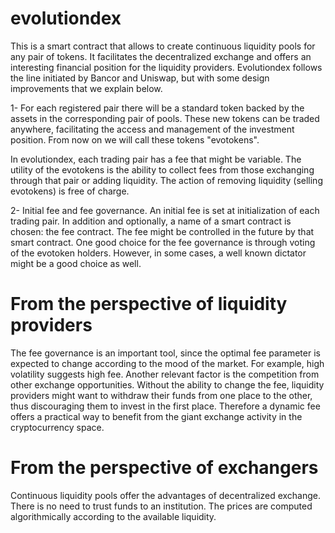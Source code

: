 # evolutiondex
This is a smart contract that allows to create continuous
liquidity pools for any pair of tokens. It facilitates the decentralized
exchange and offers an interesting financial position for the
liquidity providers.
Evolutiondex follows the line initiated by
Bancor and Uniswap, but with some design improvements that we explain below.

1- For each registered pair there will be a standard token backed by 
the assets in the corresponding pair of pools. These new tokens can be traded
anywhere, facilitating the access and management of the investment position.
From now on we will call these tokens "evotokens".

In evolutiondex, each trading pair has a fee that might be variable. The utility
of the evotokens is the ability to collect fees from those exchanging through
that pair or adding liquidity. The action of removing liquidity (selling evotokens)
is free of charge.

2- Initial fee and fee governance. An initial fee is set at initialization of each 
trading pair. In addition and optionally, a name of a smart contract is chosen: 
the fee contract. The fee might be controlled in the future by that smart contract.
One good choice for the fee governance is through voting of the evotoken holders.
However, in some cases, a well known dictator might be a good choice as well.

# From the perspective of liquidity providers

The fee governance is an important tool, since the optimal fee parameter
is expected to change according to the mood of the market. For example, 
high volatility suggests high fee. Another relevant factor is the competition from 
other exchange opportunities. Without the ability to change the fee, liquidity
providers might want to withdraw their funds from one place to the other, thus
discouraging them to invest in the first place. Therefore a dynamic fee offers
a practical way to benefit from the giant exchange activity in the cryptocurrency
space. 

# From the perspective of exchangers

Continuous liquidity pools offer the advantages of decentralized exchange.
There is no need to trust funds to an institution. The prices are computed
algorithmically according to the available liquidity.